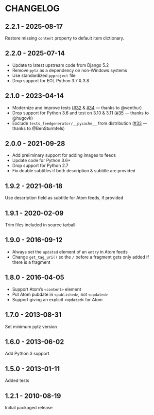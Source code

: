 CHANGELOG
=========

2.2.1 - 2025-08-17
------------------

Restore missing `content` property to default item dictionary.

2.2.0 - 2025-07-14
------------------

- Update to latest upstream code from Django 5.2
- Remove `pytz` as a dependency on non-Windows systems
- Use standardized `pyproject` file
- Drop support for EOL Python 3.7 & 3.8

2.1.0 - 2023-04-14
------------------

* Modernize and improve tests ([#32](https://github.com/getpelican/feedgenerator/pull/32) & [#34](https://github.com/getpelican/feedgenerator/pull/34) — thanks to @venthur)
* Drop support for Python 3.6 and test on 3.10 & 3.11 ([#35](https://github.com/getpelican/feedgenerator/pull/35) — thanks to @hugovk)
* Exclude `tests_feedgenerator/__pycache__` from distribution ([#33](https://github.com/getpelican/feedgenerator/pull/33) — thanks to @BenSturmfels)

2.0.0 - 2021-09-28
------------------

* Add preliminary support for adding images to feeds
* Update code for Python 3.6+
* Drop support for Python 2.7
* Fix double subtitles if both description & subtitle are provided

1.9.2 - 2021-08-18
------------------

Use description field as subtitle for Atom feeds, if provided

1.9.1 - 2020-02-09
------------------

Trim files included in source tarball

1.9.0 - 2016-09-12
------------------

* Always set the `updated` element of an `entry` in Atom feeds
* Change `get_tag_uri()` so the `/` before a fragment gets only added if there is a fragment

1.8.0 - 2016-04-05
------------------

* Support Atom’s `<content>` element
* Put Atom pubdate in `<published>`, not `<updated>`
* Support giving an explicit `<updated>` for Atom

1.7.0 - 2013-08-31
------------------

Set minimum pytz version

1.6.0 - 2013-06-02
------------------

Add Python 3 support

1.5.0 - 2013-01-11
------------------

Added tests

1.2.1 - 2010-08-19
------------------

Initial packaged release
